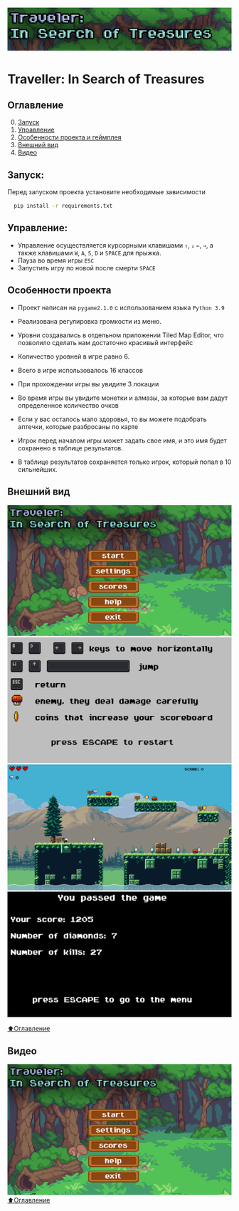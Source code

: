# ![Alt-текст](resources/logo.png "Logo")
Traveller: In Search of Treasures
========================

## Оглавление

0. [Запуск](#Запуск)
1. [Управление](#Управление)
2. [Особенности проекта и геймплея](#Особенности-проекта-и-геймплея)
3. [Внешний вид](#Внешний-вид)
4. [Видео](#Видео)

## Запуск:

Перед запуском проекта установите необходимые зависимости

```bash
  pip install -r requirements.txt
```

## Управление:

* Управление осуществляется курсорными клавишами `↑`, `↓` `←`, `→`, а также клавишами `W`, `A`, `S`, `D` и `SPACE` для
  прыжка.
* Пауза во время игры `ESC`
* Запустить игру по новой после смерти `SPACE`

## Особенности проекта

* Проект написан на `pygame2.1.0` с использованием языка `Python 3.9`

* Реализована регулировка громкости из меню.

* Уровни создавались в отдельном приложении Tiled Map Editor, что позволило сделать нам достаточно красивый интерфейс

* Количество уровней в игре равно 6.

* Всего в игре использовалось 16 классов

* При прохождении игры вы увидите 3 локации

* Во время игры вы увидите монетки и алмазы, за которые вам дадут определенное количество очков

* Если у вас осталось мало здоровья, то вы можете подобрать аптечки, которые разбросаны по карте

* Игрок перед началом игры может задать свое имя, и это имя будет сохранено в таблице результатов.

* В таблице результатов сохраняется только игрок, который попал в 10 сильнейших.

## Внешний вид
![Alt-текст](resources/menu_screen.png "Внешний вид меню") ![Alt-текст](resources/help_screen.png "Внешний вид Помощи по игре")
![Alt-текст](resources/play_screen.png "Внешний вид игрового процесса") ![Alt-текст](resources/endgame_screen.png "Внешний вид окончания игры")

[:arrow_up:Оглавление](#Оглавление)

## Видео
[![Watch the video](resources/menu_screen.png)](https://www.youtube.com/watch?v=03uak1895JU)
[:arrow_up:Оглавление](#Оглавление)
